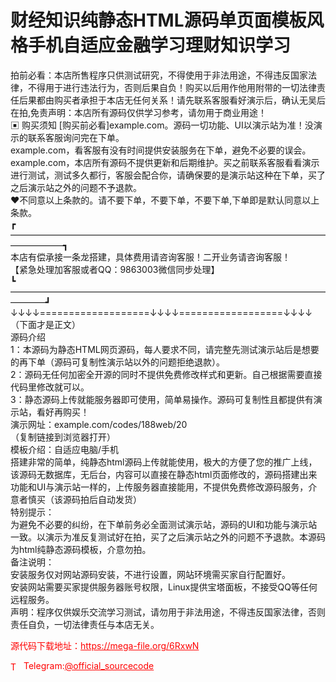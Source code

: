 # 财经知识纯静态HTML源码单页面模板风格手机自适应金融学习理财知识学习

拍前必看：本店所售程序只供测试研究，不得使用于非法用途，不得违反国家法律，不得用于进行违法行为，否则后果自负！购买以后用作他用附带的一切法律责任后果都由购买者承担于本店无任何关系！请先联系客服看好演示后，确认无吴后在拍,免责声明：本店所有源码仅供学习参考，请勿用于商业用途！<br>▣ 购买须知                                                                  [购买前必看]example.com。源码一切功能、UI以演示站为准！没演示的联系客服询问完在下单。<br>example.com，看客服有没有时间提供安装服务在下单，避免不必要的误会。<br>example.com，本店所有源码不提供更新和后期维护。买之前联系客服看看演示进行测试，测试多久都行，客服会配合你，请确保要的是演示站这种在下单，买了之后演示站之外的问题不予退款。<br>❤不同意以上条款的。请不要下单，不要下单，不要下单,下单即是默认同意以上条款。<br>┏——————————————————————————————————————————┓<br>本店有偿承接一条龙搭建，具体费用请咨询客服！二开业务请咨询客服！<br>【紧急处理加客服或者QQ：9863003微信同步处理】<br>┗————————————————————————————————————————┛<br>↓↓↓↓===================↓↓↓↓==================↓↓↓↓<br>（下面才是正文）<br>源码介绍<br>1：本源码为静态HTML网页源码，每人要求不同，请完整先测试演示站后是想要的再下单（源码可复制性演示站以外的问题拒绝退款）。<br>2：源码无任何加密全开源的同时不提供免费修改样式和更新。自己根据需要直接代码里修改就可以。<br>3：静态源码上传就能服务器即可使用，简单易操作。源码可复制性且都提供有演示站，看好再购买！<br>演示网址：example.com/codes/188web/20<br>（复制链接到浏览器打开）<br>模板介绍：自适应电脑/手机<br>搭建非常的简单，纯静态html源码上传就能使用，极大的方便了您的推广上线，该源码无数据库，无后台，内容可以直接在静态html页面修改的，源码搭建出来功能和UI与演示站一样的，上传服务器直接能用，不提供免费修改源码服务，介意者慎买（该源码拍后自动发货）<br>特别提示：<br>为避免不必要的纠纷，在下单前务必全面测试演示站，源码的UI和功能与演示站一致。以演示为准反复测试好在拍，买了之后演示站之外的问题不予退款。本源码为html纯静态源码模板，介意勿拍。<br>备注说明：<br>安装服务仅对网站源码安装，不进行设置，网站环境需买家自行配置好。<br>安装网站需要买家提供服务器账号权限，Linux提供宝塔面板，不接受QQ等任何远程服务。<br>声明：程序仅供娱乐交流学习测试，请勿用于非法用途，不得违反国家法律，否则责任自负，一切法律责任与本店无关。<br>


<p style="color: red;">源代码下载地址：<a href="https://mega-file.org/6RxwN" style="color: red;">https://mega-file.org/6RxwN</a></p><p style="color: red;"><img src="https://cdn-icons-png.flaticon.com/512/2111/2111646.png" alt="Telegram Icon" style="width: 16px; vertical-align: middle; margin-right: 5px;">Telegram:<a href="https://t.me/official_sourcecode" style="color: red;">@official_sourcecode</a></p>